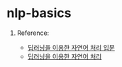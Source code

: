 # nlp-basics

1. Reference:

   - [딥러닝을 이용한 자연어 처리 입문](https://wikidocs.net/book/2155)
   - [딥러닝을 이용한 자연어 처리](https://www.edwith.org/deepnlp/joinLectures/17363)
